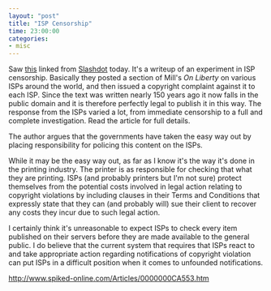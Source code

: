 ```yaml
---
layout: "post"
title: "ISP Censorship"
time: 23:00:00
categories: 
- misc
---
```

Saw <a href="http://www.spiked-online.com/Articles/0000000CA553.htm">this</a> linked from <a href="http://slashdot.org/">Slashdot</a> today. It's a writeup of an experiment in ISP censorship. Basically they posted a section of Mill's <em>On Liberty</em> on various ISPs around the world, and then issued a copyright complaint against it to each ISP. Since the text was written nearly 150 years ago it now falls in the public domain and it is therefore perfectly legal to publish it in this way. The response from the ISPs varied a lot, from immediate censorship to a full and complete investigation. Read the article for full details.

The author argues that the governments have taken the easy way out by placing responsibility for policing this content on the ISPs.

While it may be the easy way out, as far as I know it's the way it's done in the printing industry. The printer is as responsible for checking that what they are printing. ISPs (and probably printers but I'm not sure) protect themselves from the potential costs involved in legal action relating to copyright violations by including clauses in their Terms and Conditions that expressly state that they can (and probably will) sue their client to recover any costs they incur due to such legal action.

I certainly think it's unreasonable to expect ISPs to check every item published on their servers before they are made available to the general public. I do believe that the current system that requires that ISPs react to and take appropriate action regarding notifications of copyright violation can put ISPs in a difficult position when it comes to unfounded notifications.

<a href="http://www.spiked-online.com/Articles/0000000CA553.htm">http://www.spiked-online.com/Articles/0000000CA553.htm</a>